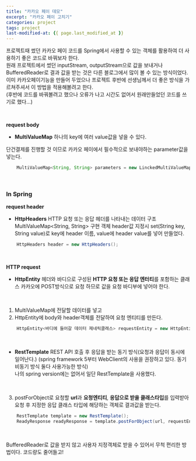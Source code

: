```yaml
---
title: "카카오 페이 데모"
excerpt: "카카오 페이 고치기"
categories: project
tags: project
last-modified-at: {{ page.last_modified_at }}
---
```


프로젝트때 썼던 카카오 페이 코드를 Spring에서 사용할 수 있는 객체를 활용하여 더 사용하기 좋은 코드로 바꿔보자 한다.  
원래 프로젝트에서 썼던 inputStream, outputStream으로 값을 보내거나 BufferedReader로 결과 값을 받는 것은 다른 블로그에서 많이 볼 수 있는 방식이었다.  
이미 카카오페이기능을 만들어 두었으나 프로젝트 후반에 선생님께서 더 좋은 방식을 가르쳐주셔서 이 방법을 적용해볼려고 한다.  
(후반에 코드를 바꿔볼려고 했으나 오류가 나고 시간도 없어서 원래만들었던 코드를 쓰기로 했다...)  
  
<br/>

**request body**
+ **MultiValueMap**
하나의 key에 여러 value값을 넣을 수 있다. 

단건결제를 진행할 것 이므로 카카오 페이에서 필수적으로 보내야하는 parameter값을 넣는다.
```java
    MultiValueMap<String, String> parameters = new LinckedMultiValueMap<String, String>();
```

<br/>

### In Spring

**request header**
+ **HttpHeaders**
HTTP 요청 또는 응답 헤더를 나타내는 데이터 구조
MultiValueMap<String, String> 구현 객체
header값 지정시 set(String key, String value)로 key에 header 이름, value에 header value를 넣어 만들었다.  

```java
    HttpHeaders header = new HttpHeaders();
```

<br/>

**HTTP request**
+ **HttpEntity**
헤더와 바디으로 구성된 **HTTP 요청 또는 응답 엔터티**를 포함하는 클래스
카카오에 POST방식으로 요청 하므로 값을 요청 바디부에 넣어야 한다. 

<br/>

1. MultiValueMap에 전달할 데이터를 넣고
2. HttpEntity에 body와 header객체를 전달하여 요청 엔티티를 만든다.

```java
    HttpEntity<바디에 들어갈 데이터 제네릭클래스> requestEntity = new HttpEntity<>(바디에 들어갈 데이터객체, HttpHeaders객체);
```

<br/>

+ **RestTemplate**
REST API 호출 후 응답을 받는 동기 방식(요청과 응답이 동시에 일어난다.)
(spring framework 5부터 WebClient의 사용을 권장하고 있다. 동기 비동기 방식 둘다 사용가능한 방식)  
나의 spring version에는 없어서 일단 RestTemplate을 사용했다.
  
<br/>

3. postForObject로 요청할 **url**과 **요청엔티티**, **응답으로 받을 클래스타입**를 입력받아
요청 후 지정한 응답 클래스 타입에 해당하는 객체로 결과값을 받는다.

```java
    RestTemplate template = new RestTemplate();
    ReadyResponse readyResponse = template.postForObject(url, requestEntity, ReadyResponse.class);
```

<br/>

BufferedReader로 값을 받지 않고 사용자 지정객체로 받을 수 있어서 무척 편리한 방법이다.
코드량도 줄어들고!